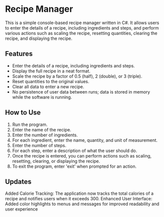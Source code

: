 # Recipe Manager

This is a simple console-based recipe manager written in C#. It allows users to enter the details of a recipe, including ingredients and steps, and perform various actions such as scaling the recipe, resetting quantities, clearing the recipe, and displaying the recipe.
## Features

- Enter the details of a recipe, including ingredients and steps.
- Display the full recipe in a neat format.
- Scale the recipe by a factor of 0.5 (half), 2 (double), or 3 (triple).
- Reset quantities to the original values.
- Clear all data to enter a new recipe.
- No persistence of user data between runs; data is stored in memory while the software is running.
## How to Use

1. Run the program.
2. Enter the name of the recipe.
3. Enter the number of ingredients.
4. For each ingredient, enter the name, quantity, and unit of measurement.
5. Enter the number of steps.
6. For each step, enter a description of what the user should do.
7. Once the recipe is entered, you can perform actions such as scaling, resetting, clearing, or displaying the recipe.
8. To exit the program, enter 'exit' when prompted for an action.

## Updates
Added Calorie Tracking: The application now tracks the total calories of a recipe and notifies users when it exceeds 300.
Enhanced User Interface: Added color highlights to menus and messages for improved readability and user experience
